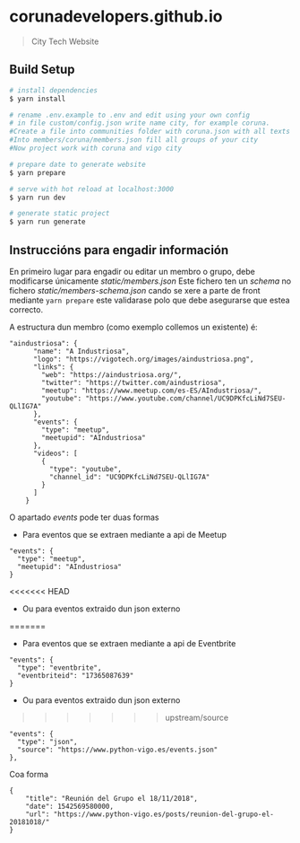 # corunadevelopers.github.io

> City Tech Website

## Build Setup

```bash
# install dependencies
$ yarn install

# rename .env.example to .env and edit using your own config
# in file custom/config.json write name city, for example coruna. 
#Create a file into communities folder with coruna.json with all texts of website
#Into members/coruna/members.json fill all groups of your city
#Now project work with coruna and vigo city

# prepare date to generate website
$ yarn prepare

# serve with hot reload at localhost:3000
$ yarn run dev

# generate static project
$ yarn run generate
```

## Instruccións para engadir información

En primeiro lugar para engadir ou editar un membro o grupo, debe modificarse únicamente _static/members.json_
Este fichero ten un _schema_ no fichero _static/members-schema.json_ cando se xere a parte de front mediante `yarn prepare` este validarase polo que debe asegurarse que estea correcto.

A estructura dun membro (como exemplo collemos un existente) é:

```
"aindustriosa": {
      "name": "A Industriosa",
      "logo": "https://vigotech.org/images/aindustriosa.png",
      "links": {
        "web": "https://aindustriosa.org/",
        "twitter": "https://twitter.com/aindustriosa",
        "meetup": "https://www.meetup.com/es-ES/AIndustriosa/",
        "youtube": "https://www.youtube.com/channel/UC9DPKfcLiNd7SEU-QLlIG7A"
      },
      "events": {
        "type": "meetup",
        "meetupid": "AIndustriosa"
      },
      "videos": [
        {
          "type": "youtube",
          "channel_id": "UC9DPKfcLiNd7SEU-QLlIG7A"
        }
      ]
    }
```

O apartado _events_ pode ter duas formas

- Para eventos que se extraen mediante a api de Meetup

```
"events": {
  "type": "meetup",
  "meetupid": "AIndustriosa"
}
```
<<<<<<< HEAD

- Ou para eventos extraido dun json externo

=======
* Para eventos que se extraen mediante a api de Eventbrite
```
"events": {
  "type": "eventbrite",
  "eventbriteid": "17365087639"
}
```
* Ou para eventos extraido dun json externo
>>>>>>> upstream/source
```
"events": {
  "type": "json",
  "source": "https://www.python-vigo.es/events.json"
},
```

Coa forma

```
{
    "title": "Reunión del Grupo el 18/11/2018",
    "date": 1542569580000,
    "url": "https://www.python-vigo.es/posts/reunion-del-grupo-el-20181018/"
}

```
